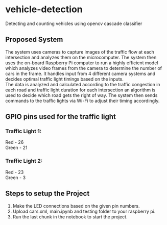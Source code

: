 # vehicle-detection
Detecting and counting vehicles using opencv cascade classifier 

## Proposed System
The system uses cameras to capture images of the traffic flow at each intersection and analyzes them on the microcomputer. The system then uses the on-board Raspberry Pi computer to run a highly efficient model which analyzes video frames from the camera to determine the number of cars in the frame. It handles input from 4 different camera systems and decides optimal traffic light timings based on the inputs. <br>
The data is analyzed and calculated according to the traffic congestion in each road and traffic light duration for each intersection an algorithm is used to decide which road gets the right of way. The system then sends commands to the traffic lights via Wi-Fi to adjust their timing accordingly.

## GPIO pins used for the traffic light
### Traffic Light 1:
Red - 26<br>
Green - 21

### Traffic Light 2:
Red - 23<br>
Green - 3

## Steps to setup the Project
1. Make the LED connections based on the given pin numbers.
2. Upload cars.xml, main.ipynb and testing folder to your raspberry pi.
3. Run the last chunk in the notebook to start the project.
